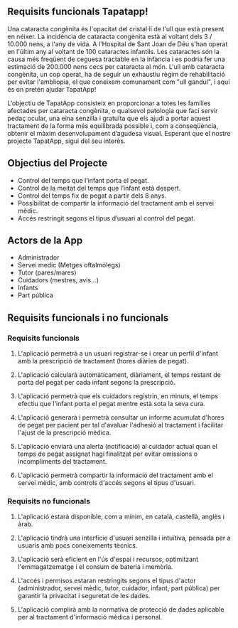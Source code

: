 ## Requisits funcionals Tapatapp!
Una cataracta congènita és l'opacitat del cristal·lí de l'ull que està present en néixer. La incidència de cataracta congènita està al voltant dels 3 / 10.000 nens, a l'any de vida. A l'Hospital de Sant Joan de Déu s'han operat en l'últim any al voltant de 100 cataractes infantils.
Les cataractes són la causa més freqüent de ceguesa tractable en la infància i es podria fer una estimació de 200.000 nens cecs per cataracta al món.
L'ull amb cataracta congènita, un cop operat, ha de seguir un exhaustiu règim de rehabilitació per evitar l'ambliopia, el que coneixem comunament com "ull gandul", i aquí és on pretén ajudar TapatApp! 

L’objectiu de TapatApp consisteix en proporcionar a totes les famílies afectades per cataracta congènita, o qualsevol patologia que faci servir pedaç ocular, una eina senzilla i gratuïta que els ajudi a portar aquest tractament de la forma més equilibrada possible i, com a conseqüència, obtenir el màxim desenvolupament d’agudesa visual.
Esperant que el nostre projecte TapatApp, sigui del seu interès.


## Objectius del Projecte
- Control del temps que l’infant porta el pegat.
- Control de la meitat del temps que l’infant està despert.
- Control del temps fix de pegat a partir dels 8 anys.
- Possibilitat de compartir la informació del tractament amb el servei mèdic.
- Accés restringit segons el tipus d’usuari al control del pegat.

## Actors de la App

- Administrador
- Servei medic (Metges oftalmòlegs)
- Tutor (pares/mares)
- Cuidadors (mestres, avis...)
- Infants
- Part pública

## Requisits funcionals i no funcionals

### Requisits funcionals

1. L'aplicació permetrà a un usuari registrar-se i crear un perfil d'infant amb la prescripció de tractament (hores diàries de pegat).

2. L'aplicació calcularà automàticament, diàriament, el temps restant de porta del pegat per cada infant segons la prescripció.

3. L'aplicació permetrà que els cuidadors registrin, en minuts, el temps efectiu que l'infant porta el pegat mentre està sota la seva cura.

4. L'aplicació generarà i permetrà consultar un informe acumulat d'hores de pegat per pacient per tal d'avaluar l'adhesió al tractament i facilitar l'ajust de la prescripció mèdica.

5. L'aplicació enviarà una alerta (notificació) al cuidador actual quan el temps de pegat assignat hagi finalitzat per evitar omissions o incompliments del tractament.

6. L'aplicació permetrà compartir la informació del tractament amb el servei mèdic, amb controls d'accés segons el tipus d'usuari.

### Requisits no funcionals

1. L'aplicació estarà disponible, com a mínim, en català, castellà, anglès i àrab.

2. L'aplicació tindrà una interfície d'usuari senzilla i intuïtiva, pensada per a usuaris amb pocs coneixements tècnics.

3. L'aplicació serà eficient en l'ús d'espai i recursos, optimitzant l'emmagatzematge i el consum de bateria i memòria.

4. L'accés i permisos estaran restringits segons el tipus d'actor (administrador, servei mèdic, tutor, cuidador, infant, part pública) per garantir la privacitat i seguretat de les dades.

5. L'aplicació complirà amb la normativa de protecció de dades aplicable per al tractament d'informació mèdica i personal.

